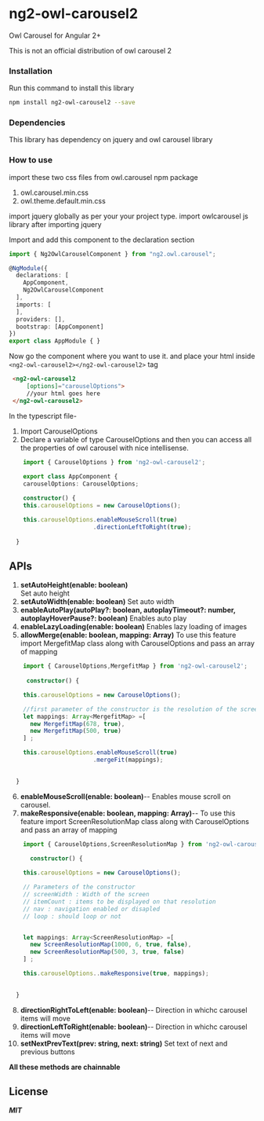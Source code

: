 # ng2-owl-carousel2
Owl Carousel for Angular 2+ 

This is not an official distribution of owl carousel 2


### Installation
Run this command to install this library
```bash
npm install ng2-owl-carousel2 --save
```





### Dependencies

This library has dependency on jquery and owl carousel library

### How to use

import these two css files from owl.carousel npm package
1. owl.carousel.min.css
2. owl.theme.default.min.css

import jquery globally as per your your project type.
import owlcarousel js library after importing jquery

Import and add this component to the declaration section

```typescript
import { Ng2OwlCarouselComponent } from "ng2.owl.carousel";

@NgModule({
  declarations: [
    AppComponent,
    Ng2OwlCarouselComponent
  ],
  imports: [        
  ],
  providers: [],
  bootstrap: [AppComponent]
})
export class AppModule { }
```
Now go the component where you want to use it. and place your html inside ```<ng2-owl-carousel2></ng2-owl-carousel2>``` tag

```html
 <ng2-owl-carousel2
     [options]="carouselOptions">
     //your html goes here
 </ng2-owl-carousel2>

```
In the typescript file-
1. Import CarouselOptions
2. Declare a variable of type CarouselOptions and then you can access all the properties of owl carousel with nice intellisense.

```typescript
    import { CarouselOptions } from 'ng2-owl-carousel2';
    
    export class AppComponent {    
    carouselOptions: CarouselOptions;  

    constructor() {    
    this.carouselOptions = new CarouselOptions();

    this.carouselOptions.enableMouseScroll(true)
                        .directionLeftToRight(true);
    
  }
```


## APIs
1.  **setAutoHeight(enable: boolean)**    
    Set auto height
2.  **setAutoWidth(enable: boolean)** 
     Set auto width 
3.  **enableAutoPlay(autoPlay?: boolean, autoplayTimeout?: number, autoplayHoverPause?: boolean)**
    Enables auto play
4.  **enableLazyLoading(enable: boolean)**
    Enables lazy loading of images
5.  **allowMerge(enable: boolean, mapping: Array<MergefitMap>)**
    To use this feature import MergefitMap class along with CarouselOptions and pass an array of mapping
    
```typescript
    import { CarouselOptions,MergefitMap } from 'ng2-owl-carousel2';
    
     constructor() {

    this.carouselOptions = new CarouselOptions();

    //first parameter of the constructor is the resolution of the screen and second one is to enable or disable Merge fit option
    let mappings: Array<MergefitMap> =[
      new MergefitMap(678, true),
      new MergefitMap(500, true)
    ] ;

    this.carouselOptions.enableMouseScroll(true)
                        .mergeFit(mappings);
                      

  }
```    
6.  **enableMouseScroll(enable: boolean)**--
    Enables mouse scroll on carousel.
7.  **makeResponsive(enable: boolean, mapping: Array<ScreenResolutionMap>)**--
     To use this feature import ScreenResolutionMap class along with CarouselOptions and pass an array of mapping
    
```typescript
    import { CarouselOptions,ScreenResolutionMap } from 'ng2-owl-carousel2';
    
      constructor() {

    this.carouselOptions = new CarouselOptions();

    // Parameters of the constructor
    // screenWidth : Width of the screen
    // itemCount : items to be displayed on that resolution
    // nav : navigation enabled or disapled
    // loop : should loop or not


    let mappings: Array<ScreenResolutionMap> =[
      new ScreenResolutionMap(1000, 6, true, false),
      new ScreenResolutionMap(500, 3, true, false)
    ] ;

    this.carouselOptions..makeResponsive(true, mappings);
                      

  }
```    
8.  **directionRightToLeft(enable: boolean)**--
    Direction in whichc carousel items will move
9.  **directionLeftToRight(enable: boolean)**--
    Direction in whichc carousel items will move
10. **setNextPrevText(prev: string, next: string)**
    Set text of next and previous buttons

 
 **All these methods are chainnable**

## License

***MIT***
